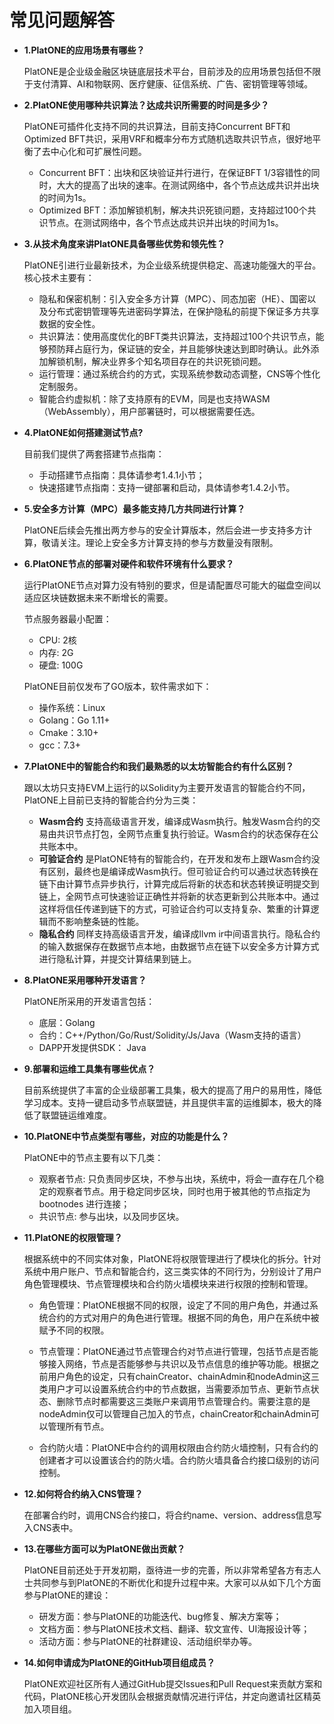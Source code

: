 # 常见问题解答

* **1.PlatONE的应用场景有哪些？**
    
    PlatONE是企业级金融区块链底层技术平台，目前涉及的应用场景包括但不限于支付清算、AI和物联网、医疗健康、征信系统、广告、密钥管理等领域。

* **2.PlatONE使用哪种共识算法？达成共识所需要的时间是多少？**
    
    PlatONE可插件化支持不同的共识算法，目前支持Concurrent BFT和Optimized BFT共识，采用VRF和概率分布方式随机选取共识节点，很好地平衡了去中心化和可扩展性问题。

    + Concurrent BFT：出块和区块验证并行进行，在保证BFT 1/3容错性的同时，大大的提高了出块的速率。在测试网络中，各个节点达成共识并出块的时间为1s。
    + Optimized BFT：添加解锁机制，解决共识死锁问题，支持超过100个共识节点。在测试网络中，各个节点达成共识并出块的时间为1s。

* **3.从技术角度来讲PlatONE具备哪些优势和领先性？**

    PlatONE引进行业最新技术，为企业级系统提供稳定、高速功能强大的平台。核心技术主要有：

    + 隐私和保密机制：引入安全多方计算（MPC）、同态加密（HE）、国密以及分布式密钥管理等先进密码学算法，在保护隐私的前提下保证多方共享数据的安全性。
    + 共识算法：使用高度优化的BFT类共识算法，支持超过100个共识节点，能够预防拜占庭行为，保证链的安全，并且能够快速达到即时确认。此外添加解锁机制，解决业界多个知名项目存在的共识死锁问题。
    + 运行管理：通过系统合约的方式，实现系统参数动态调整，CNS等个性化定制服务。
    + 智能合约虚拟机：除了支持原有的EVM，同是也支持WASM（WebAssembly），用户部署链时，可以根据需要任选。

* **4.PlatONE如何搭建测试节点?**
    
    目前我们提供了两套搭建节点指南：
    + 手动搭建节点指南：具体请参考1.4.1小节；
    + 快速搭建节点指南：支持一键部署和启动，具体请参考1.4.2小节。

* **5.安全多方计算（MPC）最多能支持几方共同进行计算？**
    
    PlatONE后续会先推出两方参与的安全计算版本，然后会进一步支持多方计算，敬请关注。理论上安全多方计算支持的参与方数量没有限制。

* **6.PlatONE节点的部署对硬件和软件环境有什么要求？**

    运行PlatONE节点对算力没有特别的要求，但是请配置尽可能大的磁盘空间以适应区块链数据未来不断增长的需要。
    
    节点服务器最小配置：

    + CPU: 2核
    + 内存: 2G
    + 硬盘: 100G

    PlatONE目前仅发布了GO版本，软件需求如下：

    + 操作系统：Linux
    + Golang：Go 1.11+
    + Cmake：3.10+
    + gcc：7.3+

* **7.PlatONE中的智能合约和我们最熟悉的以太坊智能合约有什么区别？**
    
    跟以太坊只支持EVM上运行的以Solidity为主要开发语言的智能合约不同，PlatONE上目前已支持的智能合约分为三类：

    + **Wasm合约** 支持高级语言开发，编译成Wasm执行。触发Wasm合约的交易由共识节点打包，全网节点重复执行验证。Wasm合约的状态保存在公共账本中。
    + **可验证合约** 是PlatONE特有的智能合约，在开发和发布上跟Wasm合约没有区别，最终也是编译成Wasm执行。但可验证合约可以通过状态转换在链下由计算节点异步执行，计算完成后将新的状态和状态转换证明提交到链上，全网节点可快速验证正确性并将新的状态更新到公共账本中。通过这样将信任传递到链下的方式，可验证合约可以支持复杂、繁重的计算逻辑而不影响整条链的性能。
    + **隐私合约** 同样支持高级语言开发，编译成llvm ir中间语言执行。隐私合约的输入数据保存在数据节点本地，由数据节点在链下以安全多方计算方式进行隐私计算，并提交计算结果到链上。

* **8.PlatONE采用哪种开发语言？**

    PlatONE所采用的开发语言包括：

    + 底层：Golang
    + 合约：C++/Python/Go/Rust/Solidity/Js/Java（Wasm支持的语言）
    + DAPP开发提供SDK： Java

* **9.部署和运维工具集有哪些优点？**

    目前系统提供了丰富的企业级部署工具集，极大的提高了用户的易用性，降低学习成本。支持一键启动多节点联盟链，并且提供丰富的运维脚本，极大的降低了联盟链运维难度。

* **10.PlatONE中节点类型有哪些，对应的功能是什么？**

    PlatONE中的节点主要有以下几类：

    + 观察者节点: 只负责同步区块，不参与出块，系统中，将会一直存在几个稳定的观察者节点。用于稳定同步区块，同时也用于被其他的节点指定为bootnodes 进行连接；
    + 共识节点: 参与出块，以及同步区块。

* **11.PlatONE的权限管理？**

    根据系统中的不同实体对象，PlatONE将权限管理进行了模块化的拆分。针对系统中用户账户、节点和智能合约，这三类实体的不同行为，分别设计了用户角色管理模块、节点管理模块和合约防火墙模块来进行权限的控制和管理。

    + 角色管理：PlatONE根据不同的权限，设定了不同的用户角色，并通过系统合约的方式对用户的角色进行管理。根据不同的角色，用户在系统中被赋予不同的权限。

    + 节点管理：PlatONE通过节点管理合约对节点进行管理，包括节点是否能够接入网络，节点是否能够参与共识以及节点信息的维护等功能。根据之前用户角色的设定，只有chainCreator、chainAdmin和nodeAdmin这三类用户才可以设置系统合约中的节点数据，当需要添加节点、更新节点状态、删除节点时都需要这三类账户来调用节点管理合约。需要注意的是nodeAdmin仅可以管理自己加入的节点，chainCreator和chainAdmin可以管理所有节点。

    + 合约防火墙：PlatONE中合约的调用权限由合约防火墙控制，只有合约的创建者才可以设置该合约的防火墙。合约防火墙具备合约接口级别的访问控制。

* **12.如何将合约纳入CNS管理？**

    在部署合约时，调用CNS合约接口，将合约name、version、address信息写入CNS表中。

* **13.在哪些方面可以为PlatONE做出贡献？**

    PlatONE目前还处于开发初期，亟待进一步的完善，所以非常希望各方有志人士共同参与到PlatONE的不断优化和提升过程中来。大家可以从如下几个方面参与PlatONE的建设：

    + 研发方面：参与PlatONE的功能迭代、bug修复、解决方案等；
    + 文档方面：参与PlatONE技术文档、翻译、软文宣传、UI海报设计等；
    + 活动方面：参与PlatONE的社群建设、活动组织举办等。

* **14.如何申请成为PlatONE的GitHub项目组成员？**

    PlatONE欢迎社区所有人通过GitHub提交Issues和Pull Request来贡献方案和代码，PlatONE核心开发团队会根据贡献情况进行评估，并定向邀请社区精英加入项目组。